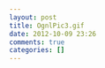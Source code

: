 ```yaml
---
layout: post
title: OgnlPic3.gif
date: 2012-10-09 23:26
comments: true
categories: []
---
```


